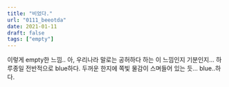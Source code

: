```yaml
---
title: "비었다."
url: "0111_beeotda"
date: 2021-01-11
draft: false
tags: ["empty"]
---
```

이렇게 empty한 느낌.. 아, 우리나라 말로는 공허하다 하는 이 느낌인지 기분인지... 하루종일 전반적으로 blue하다. 두꺼운 한지에 쪽빛 물감이 스며들어 있는 듯... blue..하다.
